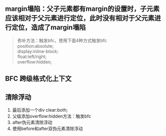 ## margin塌陷：父子元素都有margin的设置时，子元素应该相对于父元素进行定位，此时没有相对于父元素进行定位，造成了margin塌陷
> 弥补方法：触发bfc，使用下面4种方式触发bfc  
position:absolute;  
display:inline-block;  
float:left/right;  
overflow:hidden;  

## BFC 跨级格式化上下文

## 清除浮动
1. 最后添加一个div clear:both;
2. 父级添加overflow:hidden方法：触发bfc
3. after伪元素清除浮动
4. 使用before和after双伪元素清除浮动